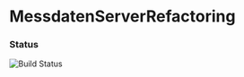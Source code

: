 # MessdatenServerRefactoring

### Status
![Build Status](https://messdatenserver.visualstudio.com/MessdatenServer/_apis/public/build/definitions/e3d029f9-bcde-4a61-8192-4aa11dbef3f8/1/badge)
